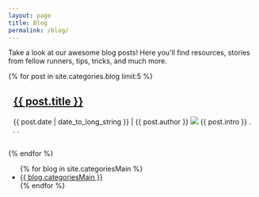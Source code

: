 ```yaml
---
layout: page
title: Blog
permalink: /blog/
---
```

Take a look at our awesome blog posts! Here you'll find resources, stories from fellow runners, tips, tricks, and much more.

{% for post in site.categories.blog limit:5 %}
  <article style="margin: 30px 10px 30px 10px;">
    <h2>
      <a href="{{ post.url }}">
        {{ post.title }}
      </a>
    </h2>
    <time datetime="{{ post.date | date: "%Y-%m-%d" }}">{{ post.date | date_to_long_string }}</time>
    | {{ post.author }}
    <img src="{{ post.image }}">
    {{ post.intro }} . . .
  </article>
{% endfor %}

<ul>
  {% for blog in site.categoriesMain %}
    <li>
      <a href="">{{ blog.categoriesMain }}</a>
    </li>
  {% endfor %}
</ul>
